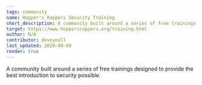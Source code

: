 ```yaml
---
tags: community 
name: Hopper's Roppers Security Training
short_description: A community built around a series of free trainings designed to provide the best introduction to security possible.
target: https://www.hoppersroppers.org/training.html
author: N/A
contributor: deveynull
last_updated: 2020-04-09
render: true
---
```


A community built around a series of free trainings designed to provide the best introduction to security possible.
